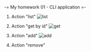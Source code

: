 -= My homework 01 - CLI application =-

1. Action "list"
![list](https://user-images.githubusercontent.com/78229551/145636205-641b62c6-888b-4a8c-b46e-5b8028588171.jpg)

2. Action "get by id"
![get](https://user-images.githubusercontent.com/78229551/145636500-5a4079da-7162-4fff-a779-90f170ea8873.jpg)

3. Action "add"
![add](https://user-images.githubusercontent.com/78229551/145636840-f1668e86-7af8-43af-863a-fcf0b5e68d9a.jpg)

4. Action "remove"
